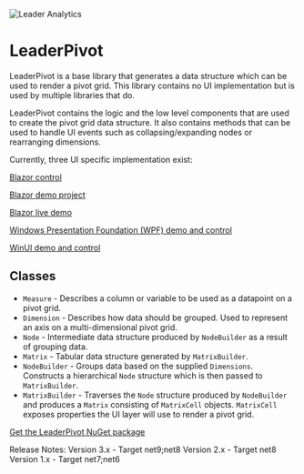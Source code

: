 ![Leader Analytics](./logo.png)
 
# LeaderPivot

LeaderPivot is a base library that generates a data structure which can be used to render a pivot grid.  This library contains no UI implementation but is used by multiple libraries that do.  

LeaderPivot contains the logic and the low level components that are used to create the pivot grid data structure.  It also contains methods that can be used to handle UI events such as collapsing/expanding nodes or rearranging dimensions.  

Currently, three UI specific implementation exist: 

[Blazor control](https://github.com/leaderanalytics/LeaderPivot.Blazor)

[Blazor demo project](https://github.com/leaderanalytics/LeaderPivot.BlazorDemo)

[Blazor live demo](https://leaderanalytics.com/blazor/leader-pivot-demo)

[Windows Presentation Foundation (WPF) demo and control](https://github.com/leaderanalytics/LeaderPivot.XAML.WPF)

[WinUI demo and control](https://github.com/leaderanalytics/LeaderPivot.XAML.WinUI)

## Classes

* `Measure` - Describes a column or variable to be used as a datapoint on a pivot grid.
* `Dimension` - Describes how data should be grouped.  Used to represent an axis on a multi-dimensional pivot grid.
* `Node` - Intermediate data structure produced by `NodeBuilder` as a result of grouping data.
* `Matrix` - Tabular data structure generated by `MatrixBuilder`.  
* `NodeBuilder` - Groups data based on the supplied `Dimensions`. Constructs a hierarchical `Node` structure which is then passed to `MatrixBuilder`.
* `MatrixBuilder` - Traverses the `Node` structure produced by `NodeBuilder` and produces a `Matrix` consisting of `MatrixCell` objects. `MatrixCell` exposes properties the UI layer will use to render a pivot grid.


[Get the LeaderPivot NuGet package](https://www.nuget.org/packages/LeaderAnalytics.LeaderPivot/)

Release Notes:
Version 3.x - Target net9;net8
Version 2.x - Target net8
Version 1.x - Target net7;net6